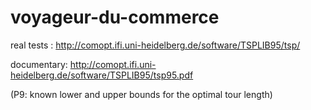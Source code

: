 # voyageur-du-commerce


real tests : http://comopt.ifi.uni-heidelberg.de/software/TSPLIB95/tsp/


documentary: http://comopt.ifi.uni-heidelberg.de/software/TSPLIB95/tsp95.pdf

(P9: known lower and upper bounds for the optimal tour length)
